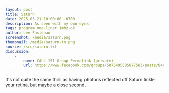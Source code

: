 ```yaml
---
layout: post
title: Saturn
date: 2025-03-21 10:00:00 -0700
description: As seen with my own eyes!
tags: program one-liner 1mhz-ok
author: Lee Fastenau
screenshot: /media/saturn.png
thumbnail: /media/saturn-tn.png
source: /src/saturn.txt
discussion:
    -
        name: CALL-151 Group Permalink (private)
        url: https://www.facebook.com/groups/5075495585877583/posts/8484975681596206/
---
```


It's not quite the same thrill as having photons reflected off Saturn tickle your retina, but maybe a close second.